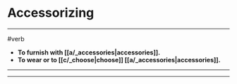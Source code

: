 # Accessorizing
---
#verb
- **To furnish with [[a/_accessories|accessories]].**
- **To wear or to [[c/_choose|choose]] [[a/_accessories|accessories]].**
---
---
